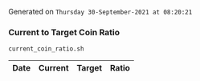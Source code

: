 Generated on `Thursday 30-September-2021 at 08:20:21`

### Current to Target Coin Ratio
`current_coin_ratio.sh`

Date|Current|Target|Ratio
---|---|---|---
